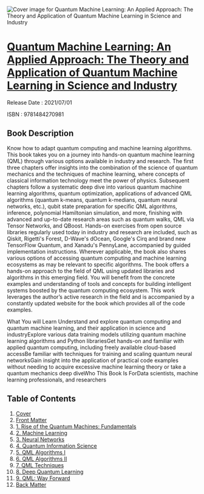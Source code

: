![Cover image for Quantum Machine Learning: An Applied Approach: The Theory and Application of Quantum Machine Learning in Science and Industry](https://imgdetail.ebookreading.net/cover/cover/202109/EB9781484270981.jpg)

[Quantum Machine Learning: An Applied Approach: The Theory and Application of Quantum Machine Learning in Science and Industry](https://ebookreading.net/view/book/Quantum+Machine+Learning%3A+An+Applied+Approach%3A+The+Theory+and+Application+of+Quantum+Machine+Learning+in+Science+and+Industry-EB9781484270981_1.html "Quantum Machine Learning: An Applied Approach: The Theory and Application of Quantum Machine Learning in Science and Industry")
====================================================================================================================

Release Date : 2021/07/01

ISBN : 9781484270981

Book Description
-----------------

Know how to adapt quantum computing and machine learning algorithms. This book takes you on a journey into hands-on quantum machine learning (QML) through various options available in industry and research.
The first three chapters offer insights into the combination of the science of quantum mechanics and the techniques of machine learning, where concepts of classical information technology meet the power of physics. Subsequent chapters follow a systematic deep dive into various quantum machine learning algorithms, quantum optimization, applications of advanced QML algorithms (quantum k-means, quantum k-medians, quantum neural networks, etc.), qubit state preparation for specific QML algorithms, inference, polynomial Hamiltonian simulation, and more, finishing with advanced and up-to-date research areas such as quantum walks, QML via Tensor Networks, and QBoost.
Hands-on exercises from open source libraries regularly used today in industry and research are included, such as Qiskit, Rigetti's Forest, D-Wave's dOcean, Google's Cirq and brand new TensorFlow Quantum, and Xanadu's PennyLane, accompanied by guided implementation instructions. Wherever applicable, the book also shares various options of accessing quantum computing and machine learning ecosystems as may be relevant to specific algorithms.
The book offers a hands-on approach to the field of QML using updated libraries and algorithms in this emerging field. You will benefit from the concrete examples and understanding of tools and concepts for building intelligent systems boosted by the quantum computing ecosystem. This work leverages the author’s active research in the field and is accompanied by a constantly updated website for the book which provides all of the code examples.

What You will Learn
Understand and explore quantum computing and quantum machine learning, and their      application in science and industryExplore various data training      models utilizing quantum machine learning algorithms and Python librariesGet hands-on and familiar with applied quantum computing, including freely available cloud-based accessBe familiar with techniques for training      and scaling quantum neural networksGain insight into the application of practical      code examples without needing to acquire excessive machine learning theory      or take a quantum mechanics deep diveWho This Book Is ForData scientists, machine learning professionals, and researchers


Table of Contents
-----------------

1. [Cover](https://ebookreading.net/view/book/Quantum+Machine+Learning%3A+An+Applied+Approach%3A+The+Theory+and+Application+of+Quantum+Machine+Learning+in+Science+and+Industry-EB9781484270981_1.html)
1. [Front Matter](https://ebookreading.net/view/book/Quantum+Machine+Learning%3A+An+Applied+Approach%3A+The+Theory+and+Application+of+Quantum+Machine+Learning+in+Science+and+Industry-EB9781484270981_2.html)
1. [1.&nbsp;Rise of the Quantum Machines: Fundamentals](https://ebookreading.net/view/book/Quantum+Machine+Learning%3A+An+Applied+Approach%3A+The+Theory+and+Application+of+Quantum+Machine+Learning+in+Science+and+Industry-EB9781484270981_3.html)
1. [2.&nbsp;Machine Learning](https://ebookreading.net/view/book/Quantum+Machine+Learning%3A+An+Applied+Approach%3A+The+Theory+and+Application+of+Quantum+Machine+Learning+in+Science+and+Industry-EB9781484270981_4.html)
1. [3.&nbsp;Neural Networks](https://ebookreading.net/view/book/Quantum+Machine+Learning%3A+An+Applied+Approach%3A+The+Theory+and+Application+of+Quantum+Machine+Learning+in+Science+and+Industry-EB9781484270981_5.html)
1. [4.&nbsp;Quantum Information Science](https://ebookreading.net/view/book/Quantum+Machine+Learning%3A+An+Applied+Approach%3A+The+Theory+and+Application+of+Quantum+Machine+Learning+in+Science+and+Industry-EB9781484270981_6.html)
1. [5.&nbsp;QML Algorithms I](https://ebookreading.net/view/book/Quantum+Machine+Learning%3A+An+Applied+Approach%3A+The+Theory+and+Application+of+Quantum+Machine+Learning+in+Science+and+Industry-EB9781484270981_7.html)
1. [6.&nbsp;QML Algorithms II](https://ebookreading.net/view/book/Quantum+Machine+Learning%3A+An+Applied+Approach%3A+The+Theory+and+Application+of+Quantum+Machine+Learning+in+Science+and+Industry-EB9781484270981_8.html)
1. [7.&nbsp;QML Techniques](https://ebookreading.net/view/book/Quantum+Machine+Learning%3A+An+Applied+Approach%3A+The+Theory+and+Application+of+Quantum+Machine+Learning+in+Science+and+Industry-EB9781484270981_9.html)
1. [8.&nbsp;Deep Quantum Learning](https://ebookreading.net/view/book/Quantum+Machine+Learning%3A+An+Applied+Approach%3A+The+Theory+and+Application+of+Quantum+Machine+Learning+in+Science+and+Industry-EB9781484270981_10.html)
1. [9.&nbsp;QML: Way Forward](https://ebookreading.net/view/book/Quantum+Machine+Learning%3A+An+Applied+Approach%3A+The+Theory+and+Application+of+Quantum+Machine+Learning+in+Science+and+Industry-EB9781484270981_11.html)
1. [Back Matter](https://ebookreading.net/view/book/Quantum+Machine+Learning%3A+An+Applied+Approach%3A+The+Theory+and+Application+of+Quantum+Machine+Learning+in+Science+and+Industry-EB9781484270981_12.html)

